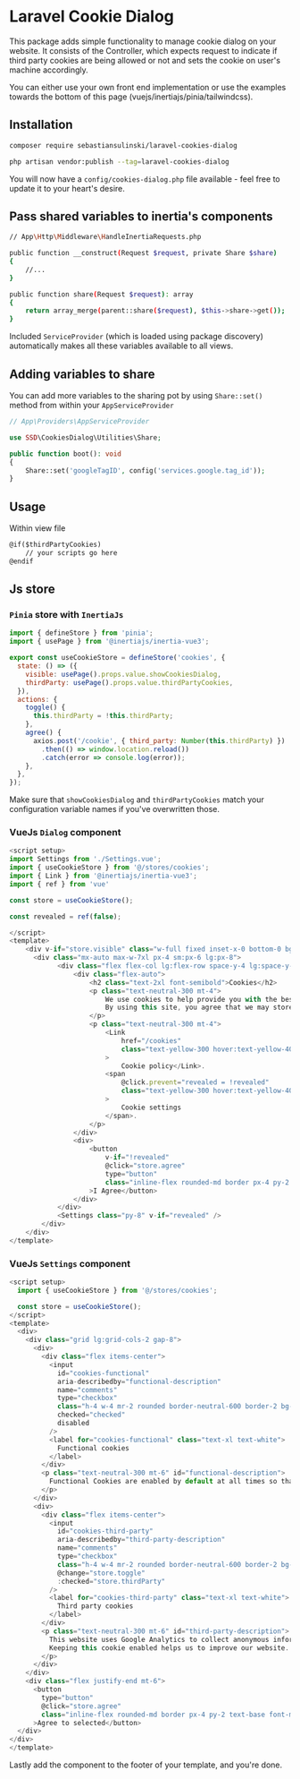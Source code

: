 # Laravel Cookie Dialog

This package adds simple functionality to manage cookie dialog on your website.
It consists of the Controller, which expects request to indicate if third party cookies are being allowed or not and sets the cookie on user's machine accordingly.

You can either use your own front end implementation or use the examples towards the bottom of this page (vuejs/inertiajs/pinia/tailwindcss).

## Installation

```bash
composer require sebastiansulinski/laravel-cookies-dialog

php artisan vendor:publish --tag=laravel-cookies-dialog
```

You will now have a `config/cookies-dialog.php` file available - feel free to update it to your heart's desire.

## Pass shared variables to inertia's components

```bash
// App\Http\Middleware\HandleInertiaRequests.php

public function __construct(Request $request, private Share $share)
{
    //...
}

public function share(Request $request): array
{
    return array_merge(parent::share($request), $this->share->get());
}
```

Included `ServiceProvider` (which is loaded using package discovery) automatically makes all these variables available to all views.

## Adding variables to share

You can add more variables to the sharing pot by using `Share::set()` method from within your `AppServiceProvider`

```php
// App\Providers\AppServiceProvider

use SSD\CookiesDialog\Utilities\Share;

public function boot(): void
{
    Share::set('googleTagID', config('services.google.tag_id'));
}
```

## Usage

Within view file

```html
@if($thirdPartyCookies)
    // your scripts go here
@endif
```

## Js store

### `Pinia` store with `InertiaJs`

```javascript
import { defineStore } from 'pinia';
import { usePage } from '@inertiajs/inertia-vue3';

export const useCookieStore = defineStore('cookies', {
  state: () => ({
    visible: usePage().props.value.showCookiesDialog,
    thirdParty: usePage().props.value.thirdPartyCookies,
  }),
  actions: {
    toggle() {
      this.thirdParty = !this.thirdParty;
    },
    agree() {
      axios.post('/cookie', { third_party: Number(this.thirdParty) })
        .then(() => window.location.reload())
        .catch(error => console.log(error));
    },
  },
});
```

Make sure that `showCookiesDialog` and `thirdPartyCookies` match your configuration variable names if you've overwritten those.

### VueJs `Dialog` component

```javascript
<script setup>
import Settings from './Settings.vue';
import { useCookieStore } from '@/stores/cookies';
import { Link } from '@inertiajs/inertia-vue3';
import { ref } from 'vue'

const store = useCookieStore();

const revealed = ref(false);

</script>
<template>
    <div v-if="store.visible" class="w-full fixed inset-x-0 bottom-0 bg-neutral-900 bg-opacity-90 py-8 text-white z-20">
      <div class="mx-auto max-w-7xl px-4 sm:px-6 lg:px-8">
            <div class="flex flex-col lg:flex-row space-y-4 lg:space-y-0">
                <div class="flex-auto">
                    <h2 class="text-2xl font-semibold">Cookies</h2>
                    <p class="text-neutral-300 mt-4">
                        We use cookies to help provide you with the best possible online experience.<br />
                        By using this site, you agree that we may store and access cookies on your device.
                    </p>
                    <p class="text-neutral-300 mt-4">
                        <Link
                            href="/cookies"
                            class="text-yellow-300 hover:text-yellow-400"
                        >
                            Cookie policy</Link>.
                        <span
                            @click.prevent="revealed = !revealed"
                            class="text-yellow-300 hover:text-yellow-400 cursor-pointer"
                        >
                            Cookie settings
                        </span>.
                    </p>
                </div>
                <div>
                    <button
                        v-if="!revealed"
                        @click="store.agree"
                        type="button"
                        class="inline-flex rounded-md border px-4 py-2 text-base font-medium shadow-sm bg-white text-gray-800 border-gray-200 hover:border-gray-400"
                    >I Agree</button>
                </div>
            </div>
            <Settings class="py-8" v-if="revealed" />
        </div>
    </div>
</template>
```

### VueJs `Settings` component

```javascript
<script setup>
  import { useCookieStore } from '@/stores/cookies';

  const store = useCookieStore();
</script>
<template>
  <div>
    <div class="grid lg:grid-cols-2 gap-8">
      <div>
        <div class="flex items-center">
          <input
            id="cookies-functional"
            aria-describedby="functional-description"
            name="comments"
            type="checkbox"
            class="h-4 w-4 mr-2 rounded border-neutral-600 border-2 bg-neutral-900 text-primary focus:ring-primary-hover opacity-50"
            checked="checked"
            disabled
          />
          <label for="cookies-functional" class="text-xl text-white">
            Functional cookies
          </label>
        </div>
        <p class="text-neutral-300 mt-6" id="functional-description">
          Functional Cookies are enabled by default at all times so that we can save your preferences for cookie settings and ensure site works and delivers best experience.
        </p>
      </div>
      <div>
        <div class="flex items-center">
          <input
            id="cookies-third-party"
            aria-describedby="third-party-description"
            name="comments"
            type="checkbox"
            class="h-4 w-4 mr-2 rounded border-neutral-600 border-2 bg-neutral-900 text-primary focus:ring-primary-hover"
            @change="store.toggle"
            :checked="store.thirdParty"
          />
          <label for="cookies-third-party" class="text-xl text-white">
            Third party cookies
          </label>
        </div>
        <p class="text-neutral-300 mt-6" id="third-party-description">
          This website uses Google Analytics to collect anonymous information such as the number of visitors to the site, and the most popular pages.
          Keeping this cookie enabled helps us to improve our website.
        </p>
      </div>
    </div>
    <div class="flex justify-end mt-6">
      <button
        type="button"
        @click="store.agree"
        class="inline-flex rounded-md border px-4 py-2 text-base font-medium shadow-sm bg-white text-gray-800 border-gray-200 hover:border-gray-400"
      >Agree to selected</button>
  </div>
</div>
</template>
```

Lastly add the component to the footer of your template, and you're done.